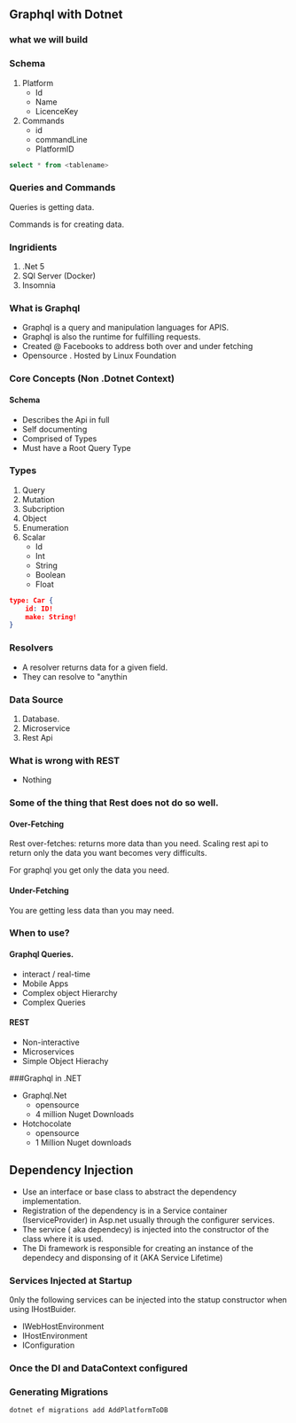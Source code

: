 ## Graphql with Dotnet


### what we will build

### Schema

1. Platform
   - Id
   - Name
   - LicenceKey
2. Commands
   - id
   - commandLine
   - PlatformID

```sql
select * from <tablename>
```

### Queries and Commands

Queries is getting data.

Commands is for creating data.

### Ingridients

1. .Net 5
2. SQl Server (Docker)
3. Insomnia

### What is Graphql

- Graphql is a query and manipulation languages for APIS.
- Graphql is also the runtime for fulfilling requests.
- Created @ Facebooks to address both over and under fetching
- Opensource . Hosted by Linux Foundation

### Core Concepts (Non .Dotnet Context)

#### Schema

- Describes the Api in full
- Self documenting
- Comprised of Types
-  Must have a Root Query Type

### Types

1. Query
2. Mutation
3. Subcription
4. Object
5. Enumeration
6. Scalar
    - Id
    - Int
    - String
    - Boolean
    - Float

```json
type: Car {
    id: ID!
    make: String!
}
```

### Resolvers

- A resolver returns data for a given field.
- They can resolve to "anythin

### Data Source

1. Database.
2. Microservice
3. Rest Api

### What is wrong with REST

- Nothing
### Some of the thing that Rest does not do so well.

#### Over-Fetching

Rest over-fetches: returns more data than you need. Scaling rest api to return only the data you
want becomes very difficults.

For graphql you get only the data you need.

#### Under-Fetching

You are getting less data than you may need.


### When to use?

#### Graphql Queries.

- interact / real-time
- Mobile Apps
- Complex object Hierarchy
- Complex Queries

#### REST

- Non-interactive
- Microservices
- Simple Object Hierachy

###Graphql in .NET

- Graphql.Net
   - opensource
   - 4 million Nuget Downloads
- Hotchocolate
   - opensource
   - 1 Million Nuget downloads

## Dependency Injection

- Use an interface or base class to abstract the dependency implementation.
- Registration of the dependency is in a Service container (IserviceProvider) in Asp.net usually
    through the configurer services.
- The service ( aka dependecy) is injected into the constructor of the class where it is used.
- The Di framework is responsible for creating an instance of the dependecy and disponsing of it
    (AKA Service Lifetime)

### Services Injected at Startup

0nly the following services can be injected into the statup constructor when using IHostBuider.

- IWebHostEnvironment
- IHostEnvironment
- IConfiguration


### Once the DI and DataContext configured

### Generating Migrations

```bash
dotnet ef migrations add AddPlatformToDB
```
